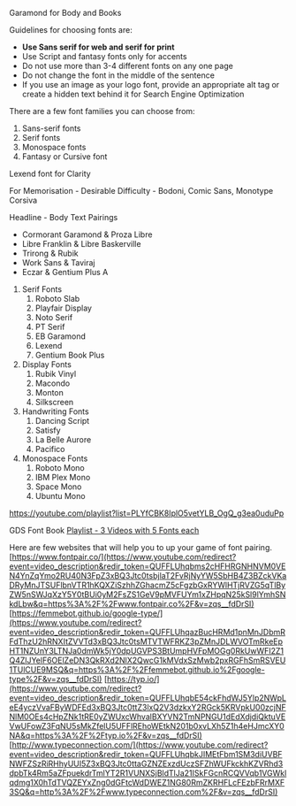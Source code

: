 Garamond for Body and Books


Guidelines for choosing fonts are:

-   **Use Sans serif for web and serif for print**
-   Use Script and fantasy fonts only for accents
-   Do not use more than 3-4 different fonts on any one page
-   Do not change the font in the middle of the sentence
-   If you use an image as your logo font, provide an appropriate alt tag or create a hidden text behind it for Search Engine Optimization

There are a few font families you can choose from:

1.  Sans-serif fonts
2.  Serif fonts
3.  Monospace fonts
4.  Fantasy or Cursive font



Lexend font for Clarity

For Memorisation - Desirable Difficulty - Bodoni, Comic Sans, Monotype Corsiva

Headline - Body Text Pairings
- Cormorant Garamond & Proza Libre
-   Libre Franklin & Libre Baskerville
-   Trirong & Rubik
-   Work Sans & Taviraj
-   Eczar & Gentium Plus A

1. Serif Fonts
	1. Roboto Slab
	2. Playfair Display
	3. Noto Serif
	4. PT Serif
	5. EB Garamond
	6. Lexend
	7. Gentium Book Plus
2. Display Fonts
	1. Rubik Vinyl
	2. Macondo
	3. Monton
	4. Silkscreen
3. Handwriting Fonts
	1. Dancing Script
	2. Satisfy
	3. La Belle Aurore
	4. Pacifico
4. Monospace Fonts
	1. Roboto Mono
	2. IBM Plex Mono
	3. Space Mono 
	4. Ubuntu Mono


https://youtube.com/playlist?list=PLYfCBK8IplO5vetYLB_OgQ_g3ea0uduPp

GDS Font Book [Playlist - 3 Videos with 5 Fonts each](https://youtube.com/playlist?list=PLYfCBK8IplO5vetYLB_OgQ_g3ea0uduPp)



Here are few websites that will help you to up your game of font pairing. [https://www.fontpair.co/](https://www.youtube.com/redirect?event=video_description&redir_token=QUFFLUhqbms2cHFHRGNHNVM0VEN4YnZqYmo2RU40N3FpZ3xBQ3Jtc0tsbjlaT2FvRjNyYW5SbHB4Z3BZckVKaDRyMnJTSUFlbnVTR1hKQXZiSzhhZGhacmZ5cFgzbGxRYWlHTjRVZG5qTlByZW5nSWJqXzY5Y0tBUi0yM2FsZS1GeV9pMVFUYm1xZHpqN25kSl9lYmhSNkdLbw&q=https%3A%2F%2Fwww.fontpair.co%2F&v=zqs__fdDrSI) [https://femmebot.github.io/google-type/](https://www.youtube.com/redirect?event=video_description&redir_token=QUFFLUhqazBucHRMd1pnMnJDbmRFdThzU2hRNXItZVVTd3xBQ3Jtc0tsMTVTWFRKZ3pZMnJDLWVOTmRkeEpHT1NZUnY3LTNJa0dmWk5jY0dpUGVPS3BtUmpHVFpMOGg0RkUwWFI2Z1Q4ZlJYelF6OElZeDN3QkRXd2NlX2QwcG1kMVdxSzMwb2pxRGFhSmRSVEU1TUlCUE9MSQ&q=https%3A%2F%2Ffemmebot.github.io%2Fgoogle-type%2F&v=zqs__fdDrSI) [https://typ.io/](https://www.youtube.com/redirect?event=video_description&redir_token=QUFFLUhqbE54ckFhdWJ5Ylp2NWpLeE4yczVvaFByWDFEd3xBQ3Jtc0ttZ3lxQ2V3dzkxY2RGck5KRVpkU00zcjNFNlM0OEs4cHpZNk1tRE0yZWUxcWhvalBXYVN2TmNPNGU1dEdXdjdiQktuVEVwUFowZ3FqNU5sMkZfelU5UFFlREhoWEtkN201b0xvLXh5Z1h4eHJmcXY0NA&q=https%3A%2F%2Ftyp.io%2F&v=zqs__fdDrSI) [http://www.typeconnection.com/](https://www.youtube.com/redirect?event=video_description&redir_token=QUFFLUhqbkJIMEtFbm1SM3diUVBFNWFZSzRiRHhyUUI5Z3xBQ3Jtc0ttaGZNZExzdUczSFZhWUFkckhKZVRhd3dpbTk4Rm5aZFpuekdrTmlYT2R1VUNXSjBldTlJa21ISkFGcnRCQVVqb1VGWklqdmg1X0hTdTVQZEYxZng0dGFtcWdDWEZ1NG80RmZKRHFLcFEzbFRrMXF3SQ&q=http%3A%2F%2Fwww.typeconnection.com%2F&v=zqs__fdDrSI)
